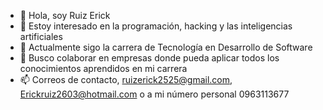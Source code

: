- 👋 Hola, soy Ruiz Erick 
- 👀 Estoy interesado en la programación, hacking y las inteligencias artificiales
- 🌱 Actualmente sigo la carrera de Tecnología en Desarrollo de Software 
- 💞️ Busco colaborar en empresas donde pueda aplicar todos los conocimientos aprendidos en mi carrera 
- 📫 Correos de contacto, ruizerick2525@gmail.com, Erickruiz2603@hotmail.com o a mi número personal 0963113677

<!---
Ruizerick26/Ruizerick26 is a ✨ special ✨ repository because its `README.md` (this file) appears on your GitHub profile.
You can click the Preview link to take a look at your changes.
--->
